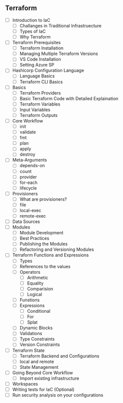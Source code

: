 ## Terraform

- [ ] Introduction to IaC
    - [ ] Challanges in Traditional Infrastruecture
    - [ ] Types of IaC
    - [ ] Why Terraform
- [ ] Terraform Prerequisites
    - [ ] Terraform Installation
    - [ ] Managing Multiple Terraform Versions
    - [ ] VS Code Installation
    - [ ] Setting Azure SP
- [ ] Hashicorp Configuration Language
    - [ ] Language Basics
    - [ ] Terraform CLI Basics
- [ ] Basics
    - [ ] Terraform Providers
    - [ ] Basic Terraform Code with Detailed Explaination
    - [ ] Terraform Variables
    - [ ] Input Variables
    - [ ] Terraform Outputs
- [ ] Core Workflow
    - [ ] init
    - [ ] validate
    - [ ] fmt
    - [ ] plan
    - [ ] apply
    - [ ] destroy
- [ ] Meta-Arguments
    - [ ] depends-on
    - [ ] count
    - [ ] provider
    - [ ] for-each
    - [ ] lifecycle
- [ ] Provisioners
    - [ ] What are provisioners?
    - [ ] file
    - [ ] local-exec
    - [ ] remote-exec
- [ ] Data Sources
- [ ] Modules
    - [ ] Module Development
    - [ ] Best Practices
    - [ ] Publishing the Modules
    - [ ] Refactoring and Versioning Modules
- [ ] Terraform Functions and Expressions
    - [ ] Types
    - [ ] References to the values
    - [ ] Operators
        - [ ] Arithmetic
        - [ ] Equality
        - [ ] Comparision
        - [ ] Logical
    - [ ] Funstions 
    - [ ] Expressions
        - [ ] Conditional
        - [ ] For
        - [ ] Splat
    - [ ] Dynamic Blocks
    - [ ] Validations
    - [ ] Type Constraints
    - [ ] Version Constraints
- [ ] Terraform State
    - [ ] Terraform Backend and Configurations
    - [ ] local and remote
    - [ ] State Management
- [ ] Going Beyond Core Workflow
    - [ ] Import existing infrastructure
- [ ] Workspaces
- [ ] Writing tests for IaC (Optional)
- [ ] Run security analysis on your configurations